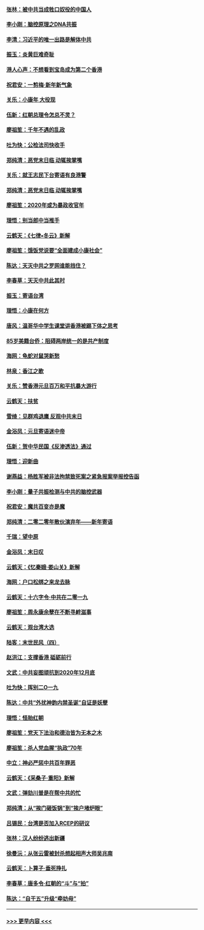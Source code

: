 #### [张林：被中共当成牲口奴役的中国人](../pages/nsc993/n11782397.md?t=01111033) 
#### [李小刚：脑控原理之DNA共振](../pages/nsc993/n11780962.md?t=01111033) 
#### [李清：习近平的唯一出路是解体中共](../pages/nsc993/n11780866.md?t=01111033) 
#### [振玉：炎黄巨难奇耻](../pages/nsc993/n11779632.md?t=01111033) 
#### [港人心声：不想看到宝岛成为第二个香港](../pages/nsc993/n11778817.md?t=01111033) 
#### [祝君安：一剪梅‧新年新气象](../pages/nsc993/n11776340.md?t=01111033) 
#### [关乐：小康年 大役现](../pages/nsc993/n11774213.md?t=01111033) 
#### [伍新：红朝总理令怎总不灵？](../pages/nsc993/n11770813.md?t=01111033) 
#### [廖祖笙：千年不遇的乱政](../pages/nsc993/n11770373.md?t=01111033) 
#### [吐为快：公检法司快收手](../pages/nsc993/n11770359.md?t=01111033) 
#### [郑纯清：恶党末日临 动辄挨掌嘴](../pages/nsc993/n11769912.md?t=01111033) 
#### [关乐：就王志民下台寄语有良港警](../pages/nsc993/n11769903.md?t=01111033) 
#### [郑纯清：恶党末日临 动辄挨掌嘴](../pages/nsc993/n11769356.md?t=01111033) 
#### [廖祖笙：2020年或为暴政收官年](../pages/nsc993/n11768216.md?t=01111033) 
#### [理悟：别当郎中当推手](../pages/nsc993/n11768243.md?t=01111033) 
#### [云鹤天：《七律▪冬云》新解](../pages/nsc993/n11768204.md?t=01111033) 
#### [廖祖笙：饿饭党说要“全面建成小康社会”](../pages/nsc993/n11767482.md?t=01111033) 
#### [陈达：天灭中共之罗网谁能挡住？](../pages/nsc993/n11767465.md?t=01111033) 
#### [李春草：天灭中共此其时](../pages/nsc993/n11767452.md?t=01111033) 
#### [振玉：寄语台湾](../pages/nsc993/n11767432.md?t=01111033) 
#### [理悟：小康在何方](../pages/nsc993/n11767394.md?t=01111033) 
#### [唐风：温哥华中学生课堂讲香港被踢下体之思考](../pages/nsc993/n11766848.md?t=01111033) 
#### [85岁美籍台侨：阻碍两岸统一的是共产制度](../pages/nsc993/n11765043.md?t=01111033) 
#### [海网：龟蛇对鼠哭新愁](../pages/nsc993/n11764895.md?t=01111033) 
#### [林泉：香江之歌](../pages/nsc993/n11764415.md?t=01111033) 
#### [关乐：赞香港元旦百万和平抗暴大游行](../pages/nsc993/n11764382.md?t=01111033) 
#### [云鹤天：扶贫](../pages/nsc993/n11764245.md?t=01111033) 
#### [雪绮：见群鸡退鹰  反观中共末日](../pages/nsc993/n11762112.md?t=01111033) 
#### [金浴凤：元旦寄语迷中帝](../pages/nsc993/n11761788.md?t=01111033) 
#### [伍新：贺中华民国《反渗透法》通过](../pages/nsc993/n11761994.md?t=01111033) 
#### [理悟：迎新曲](../pages/nsc993/n11761152.md?t=01111033) 
#### [谢燕益：杨胜军被非法拘禁致死案之紧急报案举报控告函](../pages/nsc993/n11756134.md?t=01111033) 
#### [李小刚：量子共振检测与中共的脑控武器](../pages/nsc993/n11754518.md?t=01111033) 
#### [祝君安：魔共百变亦是魔](../pages/nsc993/n11754469.md?t=01111033) 
#### [郑纯清：二零二零年散伙演弃年——新年寄语](../pages/nsc993/n11754195.md?t=01111033) 
#### [千瑞：望中原](../pages/nsc993/n11754159.md?t=01111033) 
#### [金浴凤：末日叹](../pages/nsc993/n11752359.md?t=01111033) 
#### [云鹤天：《忆秦娥‧娄山关》新解](../pages/nsc993/n11752348.md?t=01111033) 
#### [海网：户口松绑之来龙去脉](../pages/nsc993/n11752328.md?t=01111033) 
#### [云鹤天：十六字令‧中共在二零一九](../pages/nsc993/n11752305.md?t=01111033) 
#### [廖祖笙：周永康余孽在不断寻衅滋事](../pages/nsc993/n11751013.md?t=01111033) 
#### [云鹤天：观台湾大选](../pages/nsc993/n11751007.md?t=01111033) 
#### [陆客：末世民风（四）](../pages/nsc993/n11749203.md?t=01111033) 
#### [赵洪江：支撑香港 砥砺前行](../pages/nsc993/n11748482.md?t=01111033) 
#### [文武：中共妄图顽抗到2020年12月底](../pages/nsc993/n11748446.md?t=01111033) 
#### [吐为快：挥别二O一九](../pages/nsc993/n11748411.md?t=01111033) 
#### [陈达：中共“外扰神韵内禁圣诞”自证是妖孽](../pages/nsc993/n11748226.md?t=01111033) 
#### [理悟：怪胎红朝](../pages/nsc993/n11748206.md?t=01111033) 
#### [廖祖笙：党天下法治和德治皆为无本之木](../pages/nsc993/n11748135.md?t=01111033) 
#### [廖祖笙：杀人党血腥“执政”70年](../pages/nsc993/n11745144.md?t=01111033) 
#### [中立：神必严惩中共百年罪恶](../pages/nsc993/n11744970.md?t=01111033) 
#### [云鹤天：《采桑子‧重阳》新解](../pages/nsc993/n11744948.md?t=01111033) 
#### [文武：弹劾川普是在帮中共的忙](../pages/nsc993/n11744758.md?t=01111033) 
#### [郑纯清：从“挨门砸饭锅”到“挨户堵炉眼”](../pages/nsc993/n11744745.md?t=01111033) 
#### [吕锡民：台湾是否加入RCEP的研议](../pages/nsc993/n11744701.md?t=01111033) 
#### [张林：汉人纷纷逃出新疆](../pages/nsc993/n11743530.md?t=01111033) 
#### [徐曼沅：从张云雷被封杀想起相声大师吴兆南](../pages/nsc993/n11741816.md?t=01111033) 
#### [云鹤天：卜算子‧垂死挣扎](../pages/nsc993/n11739956.md?t=01111033) 
#### [李春草：唐多令‧红朝的“斗”与“拍”](../pages/nsc993/n11739830.md?t=01111033) 
#### [陈达：“自干五”升级“牵妨母”](../pages/nsc993/n11739724.md?t=01111033) 

----
#### [ >>> 更早内容 <<< ](../indexes/nsc993-earlier.md)
